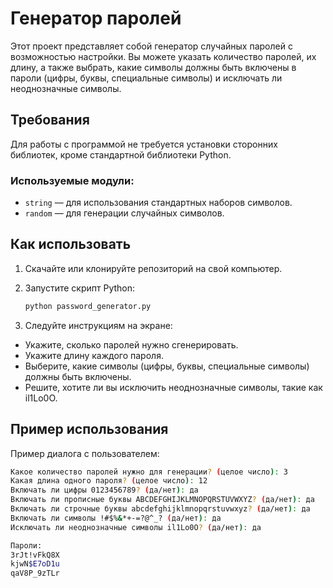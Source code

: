 # Генератор паролей

Этот проект представляет собой генератор случайных паролей с возможностью настройки. Вы можете указать количество паролей, их длину, а также выбрать, какие символы должны быть включены в пароли (цифры, буквы, специальные символы) и исключать ли неоднозначные символы.

## Требования

Для работы с программой не требуется установки сторонних библиотек, кроме стандартной библиотеки Python.

### Используемые модули:
- `string` — для использования стандартных наборов символов.
- `random` — для генерации случайных символов.

## Как использовать

1. Скачайте или клонируйте репозиторий на свой компьютер.
2. Запустите скрипт Python:

   ```bash
   python password_generator.py
   ```

3. Следуйте инструкциям на экране:
- Укажите, сколько паролей нужно сгенерировать.
- Укажите длину каждого пароля.
- Выберите, какие символы (цифры, буквы, специальные символы) должны быть включены.
- Решите, хотите ли вы исключить неоднозначные символы, такие как il1Lo0O.

## Пример использования

Пример диалога с пользователем:

```bash
Какое количество паролей нужно для генерации? (целое число): 3
Какая длина одного пароля? (целое число): 12
Включать ли цифры 0123456789? (да/нет): да
Включать ли прописные буквы ABCDEFGHIJKLMNOPQRSTUVWXYZ? (да/нет): да
Включать ли строчные буквы abcdefghijklmnopqrstuvwxyz? (да/нет): да
Включать ли символы !#$%&*+-=?@^_? (да/нет): да
Исключать ли неоднозначные символы il1Lo0O? (да/нет): да

Пароли:
3rJt!vFkQ8X
kjwN$E7oD1u
qaV8P_9zTLr
```
